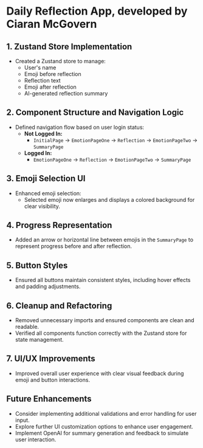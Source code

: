 # Daily Reflection App, developed by Ciaran McGovern

## 1. Zustand Store Implementation

- Created a Zustand store to manage:
  - User's name
  - Emoji before reflection
  - Reflection text
  - Emoji after reflection
  - AI-generated reflection summary

## 2. Component Structure and Navigation Logic

- Defined navigation flow based on user login status:
  - **Not Logged In:**
    - `InitialPage` → `EmotionPageOne` → `Reflection` → `EmotionPageTwo` → `SummaryPage`
  - **Logged In:**
    - `EmotionPageOne` → `Reflection` → `EmotionPageTwo` → `SummaryPage`

## 3. Emoji Selection UI

- Enhanced emoji selection:
  - Selected emoji now enlarges and displays a colored background for clear visibility.

## 4. Progress Representation

- Added an arrow or horizontal line between emojis in the `SummaryPage` to represent progress before and after reflection.

## 5. Button Styles

- Ensured all buttons maintain consistent styles, including hover effects and padding adjustments.

## 6. Cleanup and Refactoring

- Removed unnecessary imports and ensured components are clean and readable.
- Verified all components function correctly with the Zustand store for state management.

## 7. UI/UX Improvements

- Improved overall user experience with clear visual feedback during emoji and button interactions.

## Future Enhancements

- Consider implementing additional validations and error handling for user input.
- Explore further UI customization options to enhance user engagement.
- Implement OpenAI for summary generation and feedback to simulate user interaction.
